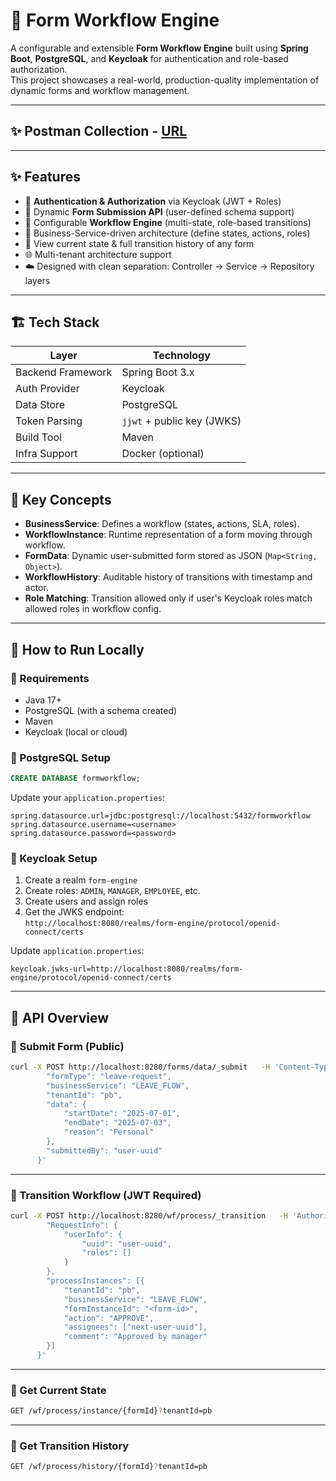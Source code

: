 # 🧩 Form Workflow Engine

A configurable and extensible **Form Workflow Engine** built using **Spring Boot**, **PostgreSQL**, and **Keycloak** for authentication and role-based authorization.  
This project  showcases a real-world, production-quality implementation of dynamic forms and workflow management.

---
## ✨ Postman Collection - [URL](https://orange-crescent-418337.postman.co/workspace/birth-reg~9e92836c-7e82-44be-a3d1-0d263fba06fe/collection/35025473-d656cf6d-e586-4ebd-b574-c8085993d0cd?action=share&source=copy-link&creator=35025473)


---

## ✨ Features

- 🔐 **Authentication & Authorization** via Keycloak (JWT + Roles)
- 📄 Dynamic **Form Submission API** (user-defined schema support)
- 🔄 Configurable **Workflow Engine** (multi-state, role-based transitions)
- 🧠 Business-Service-driven architecture (define states, actions, roles)
- 📜 View current state & full transition history of any form
- 🌐 Multi-tenant architecture support
- ☁️ Designed with clean separation: Controller → Service → Repository layers

---

## 🏗️ Tech Stack

| Layer               | Technology                   |
|--------------------|------------------------------|
| Backend Framework  | Spring Boot 3.x              |
| Auth Provider      | Keycloak                     |
| Data Store         | PostgreSQL                   |
| Token Parsing      | `jjwt` + public key (JWKS)   |
| Build Tool         | Maven                        |
| Infra Support      | Docker (optional)            |

---

## 🔑 Key Concepts

- **BusinessService**: Defines a workflow (states, actions, SLA, roles).
- **WorkflowInstance**: Runtime representation of a form moving through workflow.
- **FormData**: Dynamic user-submitted form stored as JSON (`Map<String, Object>`).
- **WorkflowHistory**: Auditable history of transitions with timestamp and actor.
- **Role Matching**: Transition allowed only if user's Keycloak roles match allowed roles in workflow config.

---

## 🚀 How to Run Locally

### 🔧 Requirements

- Java 17+
- PostgreSQL (with a schema created)
- Maven
- Keycloak (local or cloud)

### 🔌 PostgreSQL Setup

```sql
CREATE DATABASE formworkflow;
```

Update your `application.properties`:

```properties
spring.datasource.url=jdbc:postgresql://localhost:5432/formworkflow
spring.datasource.username=<username>
spring.datasource.password=<password>
```

### 🔐 Keycloak Setup

1. Create a realm `form-engine`
2. Create roles: `ADMIN`, `MANAGER`, `EMPLOYEE`, etc.
3. Create users and assign roles
4. Get the JWKS endpoint:  
   `http://localhost:8080/realms/form-engine/protocol/openid-connect/certs`

Update `application.properties`:

```properties
keycloak.jwks-url=http://localhost:8080/realms/form-engine/protocol/openid-connect/certs
```

---

## 📮 API Overview

### 🔹 Submit Form (Public)

```bash
curl -X POST http://localhost:8280/forms/data/_submit   -H 'Content-Type: application/json'   -d '{
        "formType": "leave-request",
        "businessService": "LEAVE_FLOW",
        "tenantId": "pb",
        "data": {
            "startDate": "2025-07-01",
            "endDate": "2025-07-03",
            "reason": "Personal"
        },
        "submittedBy": "user-uuid"
      }'
```

---

### 🔹 Transition Workflow (JWT Required)

```bash
curl -X POST http://localhost:8280/wf/process/_transition   -H 'Authorization: Bearer <access-token>'   -H 'Content-Type: application/json'   -d '{
        "RequestInfo": {
            "userInfo": {
                "uuid": "user-uuid",
                "roles": []
            }
        },
        "processInstances": [{
            "tenantId": "pb",
            "businessService": "LEAVE_FLOW",
            "formInstanceId": "<form-id>",
            "action": "APPROVE",
            "assignees": ["next-user-uuid"],
            "comment": "Approved by manager"
        }]
      }'
```

---

### 🔹 Get Current State

```bash
GET /wf/process/instance/{formId}?tenantId=pb
```

---

### 🔹 Get Transition History

```bash
GET /wf/process/history/{formId}?tenantId=pb
```
